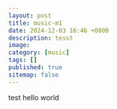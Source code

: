 ```yaml
---
layout: post
title: music-m1
date: 2024-12-03 16:46 +0800
description: tesst
image:
category: [music]
tags: []
published: true
sitemap: false
---
```


test
hello world